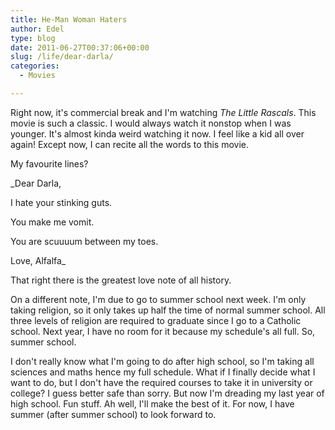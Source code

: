 ```yaml
---
title: He-Man Woman Haters
author: Edel
type: blog
date: 2011-06-27T00:37:06+00:00
slug: /life/dear-darla/
categories:
  - Movies

---
```

Right now, it's commercial break and I'm watching _The Little Rascals_. This movie is such a classic. I would always watch it nonstop when I was younger. It's almost kinda weird watching it now. I feel like a kid all over again! Except now, I can recite all the words to this movie.

My favourite lines?

_Dear Darla,
  
I hate your stinking guts.
  
You make me vomit.
  
You are scuuuum between my toes.
  
Love, Alfalfa_

That right there is the greatest love note of all history.

On a different note, I'm due to go to summer school next week. I'm only taking religion, so it only takes up half the time of normal summer school. All three levels of religion are required to graduate since I go to a Catholic school. Next year, I have no room for it because my schedule's all full. So, summer school.

I don't really know what I'm going to do after high school, so I'm taking all sciences and maths hence my full schedule. What if I finally decide what I want to do, but I don't have the required courses to take it in university or college? I guess better safe than sorry. But now I'm dreading my last year of high school. Fun stuff. Ah well, I'll make the best of it. For now, I have summer (after summer school) to look forward to.



